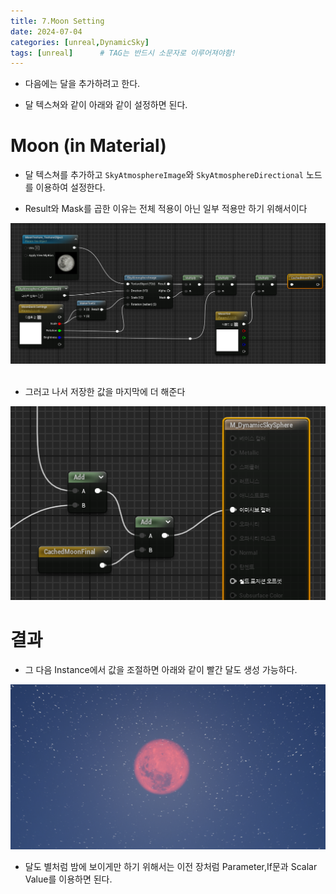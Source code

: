 ```yaml
---
title: 7.Moon Setting
date: 2024-07-04
categories: [unreal,DynamicSky]
tags: [unreal]		# TAG는 반드시 소문자로 이루어져야함!
---
```


* 다음에는 달을 추가하려고 한다.

* 달 텍스쳐와 같이 아래와 같이 설정하면 된다.

# Moon (in Material)

* 달 텍스쳐를 추가하고 `SkyAtmosphereImage`와 `SkyAtmosphereDirectional` 노드를 이용하여 설정한다.

* Result와 Mask를 곱한 이유는 전체 적용이 아닌 일부 적용만 하기 위해서이다

<center><img src="./../../../assets/img/Unreal/DynamicSky/MoonSetting/MoonSetting.png"></center>

<br>

* 그러고 나서 저장한 값을 마지막에 더 해준다

<center><img src="./../../../assets/img/Unreal/DynamicSky/MoonSetting/MoonSetting2.png"></center>


# 결과

* 그 다음 Instance에서 값을 조절하면 아래와 같이 빨간 달도 생성 가능하다.

<center><img src="./../../../assets/img/Unreal/DynamicSky/MoonSetting/RedMoon.png"></center>


* 달도 별처럼 밤에 보이게만 하기 위해서는 이전 장처럼 Parameter,If문과 Scalar Value를 이용하면 된다.